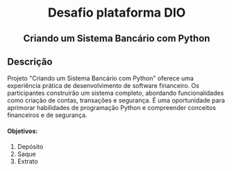 <h1 align="center"> Desafio plataforma DIO </h1>
<h2 align="center"> Criando um Sistema Bancário com Python </h2>

## Descrição
Projeto "Criando um Sistema Bancário com Python" oferece uma experiência prática de desenvolvimento de software financeiro. Os participantes construirão um sistema completo, abordando funcionalidades como criação de contas, transações e segurança. É uma oportunidade para aprimorar habilidades de programação Python e compreender conceitos financeiros e de segurança.

 #### Objetivos: 
1. Depósito 
2. Saque
3. Extrato

